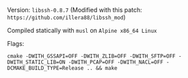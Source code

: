 Version: `libssh-0.8.7` (Modified with this patch: `https://github.com/illera88/libssh_mod`) 

Compiled statically with `musl` on `Alpine x86_64 Linux`

Flags:

```
cmake -DWITH_GSSAPI=OFF -DWITH_ZLIB=OFF -DWITH_SFTP=OFF -DWITH_STATIC_LIB=ON -DWITH_PCAP=OFF -DWITH_NACL=OFF -DCMAKE_BUILD_TYPE=Release .. && make
```
